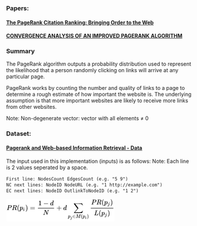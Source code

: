 <h3> Papers: </h3>
<h4> <a href="http://ilpubs.stanford.edu:8090/422/1/1999-66.pdf"> The PageRank Citation Ranking: Bringing Order to the Web </a> </h4>
<h4> <a href=http://citeseerx.ist.psu.edu/viewdoc/summary?doi=10.1.1.330.8697> CONVERGENCE ANALYSIS OF AN IMPROVED PAGERANK ALGORITHM </a>  </h4>

<h3> Summary </h3>
The PageRank algorithm outputs a probability distribution used to represent the likelihood that a person randomly clicking on links will arrive at any particular page. 

PageRank works by counting the number and quality of links to a page to determine a rough estimate of how important the website is. The underlying assumption is that more important websites are likely to receive more links from other websites.


Note:
<it>Non-degenerate vector: vector with all elements &#8800; 0</it>

<h3> Dataset: </h3>
<h4> <a href="https://www.limfinity.com/ir/"> Pagerank and Web-based Information Retrieval - Data </a> </h4>

The input used in this implementation (inputs) is as follows: Note: Each line is 2 values seperated by a space.

    First line: NodesCount EdgesCount (e.g. "5 9")
    NC next lines: NodeID NodeURL (e.g. "1 http://example.com")
    EC next lines: NodeID OutlinkToNodeID (e.g. "1 2")

![img.png](documentation/img.png)

